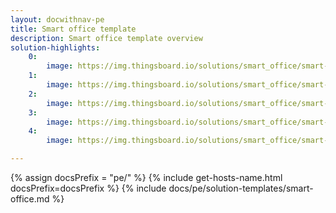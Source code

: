 ```yaml
---
layout: docwithnav-pe
title: Smart office template
description: Smart office template overview
solution-highlights:
    0:
        image: https://img.thingsboard.io/solutions/smart_office/smart-office-1.png
    1:
        image: https://img.thingsboard.io/solutions/smart_office/smart-office-2.png
    2:
        image: https://img.thingsboard.io/solutions/smart_office/smart-office-3.png
    3:
        image: https://img.thingsboard.io/solutions/smart_office/smart-office-4.png
    4:
        image: https://img.thingsboard.io/solutions/smart_office/smart-office-5.png

---
```


{% assign docsPrefix = "pe/" %}
{% include get-hosts-name.html docsPrefix=docsPrefix %}
{% include docs/pe/solution-templates/smart-office.md %}